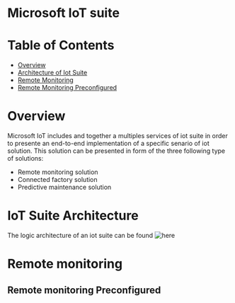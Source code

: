 Microsoft IoT suite
==
# Table of Contents
-  [Overview](#iotsuiteoverview)
-  [Architecture of Iot Suite](#iotsuitearchitecture)
-  [Remote Monitoring](#remotemonitoring)
-  [Remote Monitoring Preconfigured](#remotepreconfigred)
    

<a name ="iotsuiteoverview"> </a>
# Overview
Microsoft IoT includes and together a multiples services of iot suite in order to presente an end-to-end implementation of a specific senario of  iot solution. This solution can be presented in form of the three  following type of solutions:
* Remote monitoring solution
* Connected factory solution
* Predictive maintenance solution

<a name ="iotsuitearchitecture"> </a>
# IoT Suite Architecture
The logic architecture of an iot suite can be found ![here](#esai)

<a name ="remotemonitoring"> </a>
# Remote monitoring
<a name ="remotepreconfigred"> </a>
## Remote monitoring Preconfigured

